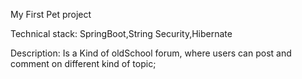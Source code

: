 My First Pet project

Technical stack: SpringBoot,String Security,Hibernate

Description:
Is a Kind of oldSchool forum, where users can post and comment
on different kind of topic;
